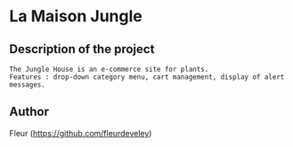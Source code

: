 # La Maison Jungle

## Description of the project
    The Jungle House is an e-commerce site for plants.
    Features : drop-down category menu, cart management, display of alert messages.

## Author 
Fleur (https://github.com/fleurdeveley)